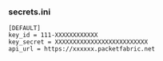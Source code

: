 ### secrets.ini

    [DEFAULT]
    key_id = 111-XXXXXXXXXXXX
    key_secret = XXXXXXXXXXXXXXXXXXXXXXXXXX
    api_url = https://xxxxxx.packetfabric.net